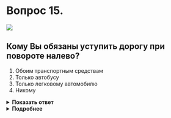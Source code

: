 # Вопрос 15.

![](https://s.drom.ru/i24228/pdd/tickets/2016/1543885249.jpg)

## Кому Вы обязаны уступить дорогу при повороте налево?

1. Обоим транспортным средствам
2. Только автобусу
3. Только легковому автомобилю
4. Никому

<details>
<summary><b>Показать ответ</b></summary>
Правильный ответ: 2
</details>
<details>
<summary><b>Подробнее</b></summary>
Перекрёсток неравнозначный. Главная дорога меняет направление. Транспортные средства, находящиеся на главной дороге, имеют преимущество, между собой руководствуются «правилом правой руки». У Вас помеха справа - уступаете автобусу.
(Пункты 13.9, 13.10, 13.11 ПДД)
</details>